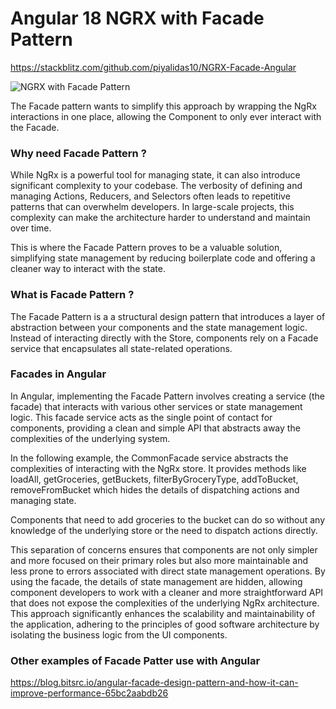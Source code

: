 # Angular 18 NGRX with Facade Pattern

https://stackblitz.com/github.com/piyalidas10/NGRX-Facade-Angular

![NGRX with Facade Pattern](https://github.com/piyalidas10/Redux-Angular/blob/0d23471f6371ebad049846d571a42a5413d3cd50/ngrx-facade.png)

The Facade pattern wants to simplify this approach by wrapping the NgRx interactions in one place, allowing the Component to only ever interact with the Facade.

### Why need Facade Pattern ?
While NgRx is a powerful tool for managing state, it can also introduce significant complexity to your codebase. The verbosity of defining and managing Actions, Reducers, and Selectors often leads to repetitive patterns that can overwhelm developers. In large-scale projects, this complexity can make the architecture harder to understand and maintain over time.

This is where the Facade Pattern proves to be a valuable solution, simplifying state management by reducing boilerplate code and offering a cleaner way to interact with the state.

### What is Facade Pattern ?
The Facade Pattern is a a structural design pattern that introduces a layer of abstraction between your components and the state management logic. Instead of interacting directly with the Store, components rely on a Facade service that encapsulates all state-related operations.

### Facades in Angular
In Angular, implementing the Facade Pattern involves creating a service (the facade) that interacts with various other services or state management logic. This facade service acts as the single point of contact for components, providing a clean and simple API that abstracts away the complexities of the underlying system.

In the following example, the CommonFacade service abstracts the complexities of interacting with the NgRx store. It provides methods like loadAll, getGroceries, getBuckets, filterByGroceryType, addToBucket, removeFromBucket which hides the details of dispatching actions and managing state.

Components that need to add groceries to the bucket can do so without any knowledge of the underlying store or the need to dispatch actions directly.

This separation of concerns ensures that components are not only simpler and more focused on their primary roles but also more maintainable and less prone to errors associated with direct state management operations. By using the facade, the details of state management are hidden, allowing component developers to work with a cleaner and more straightforward API that does not expose the complexities of the underlying NgRx architecture. This approach significantly enhances the scalability and maintainability of the application, adhering to the principles of good software architecture by isolating the business logic from the UI components.

### Other examples of Facade Patter use with Angular
https://blog.bitsrc.io/angular-facade-design-pattern-and-how-it-can-improve-performance-65bc2aabdb26